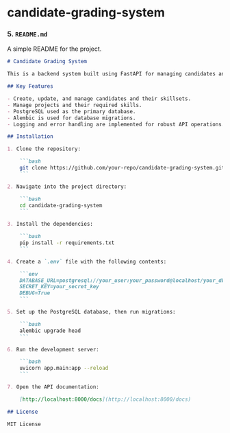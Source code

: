 # candidate-grading-system

### 5. `README.md`
A simple README for the project.

```md
# Candidate Grading System

This is a backend system built using FastAPI for managing candidates and their associated projects and skills.

## Key Features

- Create, update, and manage candidates and their skillsets.
- Manage projects and their required skills.
- PostgreSQL used as the primary database.
- Alembic is used for database migrations.
- Logging and error handling are implemented for robust API operations.

## Installation

1. Clone the repository:

    ```bash
    git clone https://github.com/your-repo/candidate-grading-system.git
    ```

2. Navigate into the project directory:

    ```bash
    cd candidate-grading-system
    ```

3. Install the dependencies:

    ```bash
    pip install -r requirements.txt
    ```

4. Create a `.env` file with the following contents:

    ```env
    DATABASE_URL=postgresql://your_user:your_password@localhost/your_db_name
    SECRET_KEY=your_secret_key
    DEBUG=True
    ```

5. Set up the PostgreSQL database, then run migrations:

    ```bash
    alembic upgrade head
    ```

6. Run the development server:

    ```bash
    uvicorn app.main:app --reload
    ```

7. Open the API documentation:

    [http://localhost:8000/docs](http://localhost:8000/docs)

## License

MIT License
